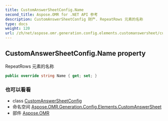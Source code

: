 ```yaml
---
title: CustomAnswerSheetConfig.Name
second_title: Aspose.OMR for .NET API 参考
description: CustomAnswerSheetConfig 财产. RepeatRows 元素的名称
type: docs
weight: 120
url: /zh/net/aspose.omr.generation.config.elements.customanswersheet/customanswersheetconfig/name/
---
```

## CustomAnswerSheetConfig.Name property

RepeatRows 元素的名称

```csharp
public override string Name { get; set; }
```

### 也可以看看

* class [CustomAnswerSheetConfig](../)
* 命名空间 [Aspose.OMR.Generation.Config.Elements.CustomAnswerSheet](../../customanswersheetconfig/)
* 部件 [Aspose.OMR](../../../)



